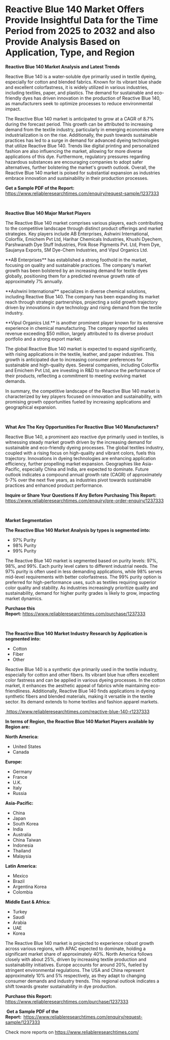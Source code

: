 <p><h1>Reactive Blue 140 Market Offers Provide Insightful Data for the Time Period from 2025 to 2032 and also Provide Analysis Based on Application, Type, and Region</h1></p><p><strong>Reactive Blue 140 Market Analysis and Latest Trends</strong></p>
<p><p>Reactive Blue 140 is a water-soluble dye primarily used in textile dyeing, especially for cotton and blended fabrics. Known for its vibrant blue shade and excellent colorfastness, it is widely utilized in various industries, including textiles, paper, and plastics. The demand for sustainable and eco-friendly dyes has driven innovation in the production of Reactive Blue 140, as manufacturers seek to optimize processes to reduce environmental impact.</p><p>The Reactive Blue 140 market is anticipated to grow at a CAGR of 8.7% during the forecast period. This growth can be attributed to increasing demand from the textile industry, particularly in emerging economies where industrialization is on the rise. Additionally, the push towards sustainable practices has led to a surge in demand for advanced dyeing technologies that utilize Reactive Blue 140. Trends like digital printing and personalized fashion are also influencing the market, allowing for more diverse applications of this dye. Furthermore, regulatory pressures regarding hazardous substances are encouraging companies to adopt safer alternatives, further bolstering the market's growth outlook. Overall, the Reactive Blue 140 market is poised for substantial expansion as industries embrace innovation and sustainability in their production processes.</p></p>
<p><strong>Get a Sample PDF of the Report:&nbsp;</strong> <a href="https://www.reliableresearchtimes.com/enquiry/request-sample/1237333?utm_campaign=2118&utm_medium=2&utm_source=Github&utm_content=ia&utm_term=30012025&utm_id=reactive-blue-140">https://www.reliableresearchtimes.com/enquiry/request-sample/1237333</a></p>
<p>&nbsp;</p>
<p><strong>Reactive Blue 140 Major Market Players</strong></p>
<p><p>The Reactive Blue 140 market comprises various players, each contributing to the competitive landscape through distinct product offerings and market strategies. Key players include AB Enterprises, Ashwini International, Colorflix, Emichem Pvt Ltd, Harihar Chemicals Industries, Khushi Dyechem, Parshwanath Dye Stuff Industries, Pink Rose Pigments Pvt. Ltd, Prem Dye, Saujanya Exports, SM Dye-Chem Industries, and Vipul Organics Ltd.</p><p>**AB Enterprises** has established a strong foothold in the market, focusing on quality and sustainable practices. The company's market growth has been bolstered by an increasing demand for textile dyes globally, positioning them for a predicted revenue growth rate of approximately 7% annually.</p><p>**Ashwini International** specializes in diverse chemical solutions, including Reactive Blue 140. The company has been expanding its market reach through strategic partnerships, projecting a solid growth trajectory driven by innovations in dye technology and rising demand from the textile industry.</p><p>**Vipul Organics Ltd.** is another prominent player known for its extensive experience in chemical manufacturing. The company reported sales revenue exceeding $50 million, largely attributed to its diverse product portfolio and a strong export market.</p><p>The global Reactive Blue 140 market is expected to expand significantly, with rising applications in the textile, leather, and paper industries. This growth is anticipated due to increasing consumer preferences for sustainable and high-quality dyes. Several companies, including Colorflix and Emichem Pvt Ltd, are investing in R&D to enhance the performance of their products, reflecting a commitment to meeting evolving market demands.</p><p>In summary, the competitive landscape of the Reactive Blue 140 market is characterized by key players focused on innovation and sustainability, with promising growth opportunities fueled by increasing applications and geographical expansion.</p></p>
<p>&nbsp;</p>
<p><strong>What Are The Key Opportunities For Reactive Blue 140 Manufacturers?</strong></p>
<p><p>Reactive Blue 140, a prominent azo reactive dye primarily used in textiles, is witnessing steady market growth driven by the increasing demand for sustainable and eco-friendly dyeing processes. The global textiles industry, coupled with a rising focus on high-quality and vibrant colors, fuels this trajectory. Innovations in dyeing technologies are enhancing application efficiency, further propelling market expansion. Geographies like Asia-Pacific, especially China and India, are expected to dominate. Future outlook indicates a compound annual growth rate (CAGR) of approximately 5-7% over the next five years, as industries pivot towards sustainable practices and enhanced product performance.</p></p>
<p><strong>Inquire or Share Your Questions If Any Before Purchasing This Report:</strong> <a href="https://www.reliableresearchtimes.com/enquiry/pre-order-enquiry/1237333?utm_campaign=2118&utm_medium=2&utm_source=Github&utm_content=ia&utm_term=30012025&utm_id=reactive-blue-140">https://www.reliableresearchtimes.com/enquiry/pre-order-enquiry/1237333</a></p>
<p>&nbsp;</p>
<p><strong>Market Segmentation</strong></p>
<p><strong>The Reactive Blue 140 Market Analysis by types is segmented into:</strong></p>
<p><ul><li>97% Purity</li><li>98% Purity</li><li>99% Purity</li></ul></p>
<p><p>The Reactive Blue 140 market is segmented based on purity levels: 97%, 98%, and 99%. Each purity level caters to different industrial needs. The 97% purity is often used in less demanding applications, while 98% serves mid-level requirements with better colorfastness. The 99% purity option is preferred for high-performance uses, such as textiles requiring superior color quality and stability. As industries increasingly prioritize quality and sustainability, demand for higher purity grades is likely to grow, impacting market dynamics.</p></p>
<p><strong>Purchase this Report:&nbsp;</strong><a href="https://www.reliableresearchtimes.com/purchase/1237333?utm_campaign=2118&utm_medium=2&utm_source=Github&utm_content=ia&utm_term=30012025&utm_id=reactive-blue-140">https://www.reliableresearchtimes.com/purchase/1237333</a></p>
<p>&nbsp;</p>
<p><strong>The Reactive Blue 140 Market Industry Research by Application is segmented into:</strong></p>
<p><ul><li>Cotton</li><li>Fiber</li><li>Other</li></ul></p>
<p><p>Reactive Blue 140 is a synthetic dye primarily used in the textile industry, especially for cotton and other fibers. Its vibrant blue hue offers excellent color fastness and can be applied in various dyeing processes. In the cotton market, it enhances the aesthetic appeal of fabrics while maintaining eco-friendliness. Additionally, Reactive Blue 140 finds applications in dyeing synthetic fibers and blended materials, making it versatile in the textile sector. Its demand extends to home textiles and fashion apparel markets.</p></p>
<p><a href="https://www.reliableresearchtimes.com/reactive-blue-140-r1237333?utm_campaign=2118&utm_medium=2&utm_source=Github&utm_content=ia&utm_term=30012025&utm_id=reactive-blue-140">&nbsp;https://www.reliableresearchtimes.com/reactive-blue-140-r1237333</a></p>
<p><strong>In terms of Region, the Reactive Blue 140 Market Players available by Region are:</strong></p>
<p>
    <p> <strong> North America: </strong>
        <ul>
            <li>United States</li>
            <li>Canada</li>
        </ul>
        </p> 
    <p> <strong> Europe: </strong>
        <ul>
            <li>Germany</li>
            <li>France</li>
            <li>U.K.</li>
            <li>Italy</li>
            <li>Russia</li>
        </ul>
        </p> 
    <p> <strong> Asia-Pacific: </strong>
        <ul>
            <li>China</li>
            <li>Japan</li>
            <li>South Korea</li>
            <li>India</li>
            <li>Australia</li>
            <li>China Taiwan</li>
            <li>Indonesia</li>
            <li>Thailand</li>
            <li>Malaysia</li>
        </ul>
        </p> 
    <p> <strong> Latin America: </strong>
        <ul>
            <li>Mexico</li>
            <li>Brazil</li>
            <li>Argentina Korea</li>
            <li>Colombia</li>
        </ul>
        </p> 
    <p> <strong> Middle East & Africa: </strong>
        <ul>
            <li>Turkey</li>
            <li>Saudi</li>
            <li>Arabia</li>
            <li>UAE</li>
            <li>Korea</li>
        </ul>
    </p>
    </p>
<p><p>The Reactive Blue 140 market is projected to experience robust growth across various regions, with APAC expected to dominate, holding a significant market share of approximately 40%. North America follows closely with about 25%, driven by increasing textile production and sustainability initiatives. Europe accounts for around 20%, fueled by stringent environmental regulations. The USA and China represent approximately 10% and 5% respectively, as they adapt to changing consumer demands and industry trends. This regional outlook indicates a shift towards greater sustainability in dye production.</p></p>
<p><strong>Purchase this Report: </strong><a href="https://www.reliableresearchtimes.com/purchase/1237333?utm_campaign=2118&utm_medium=2&utm_source=Github&utm_content=ia&utm_term=30012025&utm_id=reactive-blue-140">https://www.reliableresearchtimes.com/purchase/1237333</a></p>
<p>&nbsp;<strong>Get a Sample PDF of the Report:&nbsp;&nbsp;</strong><a href="https://www.reliableresearchtimes.com/enquiry/request-sample/1237333?utm_campaign=2118&utm_medium=2&utm_source=Github&utm_content=ia&utm_term=30012025&utm_id=reactive-blue-140">https://www.reliableresearchtimes.com/enquiry/request-sample/1237333</a></p>
<p><strong></strong></p>
<p>Check more reports on <a href="https://www.reliableresearchtimes.com/?utm_campaign=2118&utm_medium=2&utm_source=Github&utm_content=ia&utm_term=30012025&utm_id=reactive-blue-140">https://www.reliableresearchtimes.com/</a></p>